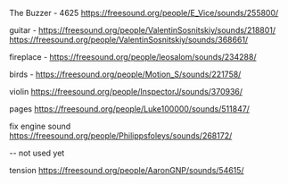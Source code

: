 The Buzzer - 4625 https://freesound.org/people/E_Vice/sounds/255800/

guitar - https://freesound.org/people/ValentinSosnitskiy/sounds/218801/
         https://freesound.org/people/ValentinSosnitskiy/sounds/368661/

fireplace - https://freesound.org/people/leosalom/sounds/234288/

birds - https://freesound.org/people/Motion_S/sounds/221758/

violin https://freesound.org/people/InspectorJ/sounds/370936/

pages https://freesound.org/people/Luke100000/sounds/511847/

fix engine sound https://freesound.org/people/Philippsfoleys/sounds/268172/

--
not used yet

tension https://freesound.org/people/AaronGNP/sounds/54615/